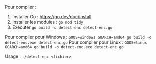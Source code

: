 Pour compiler : 
1) Installer Go : https://go.dev/doc/install
2) Installer les modules : `go mod tidy`
3) Exécuter `go build -o detect-enc detect-enc.go`

Pour compiler pour Windows : `GOOS=windows GOARCH=amd64 go build -o detect-enc.exe detect-enc.go`
Pour compiler pour Linux : `GOOS=linux GOARCH=amd64 go build -o detect-enc.exe detect-enc.go`

Usage : `./detect-enc <fichier>`
